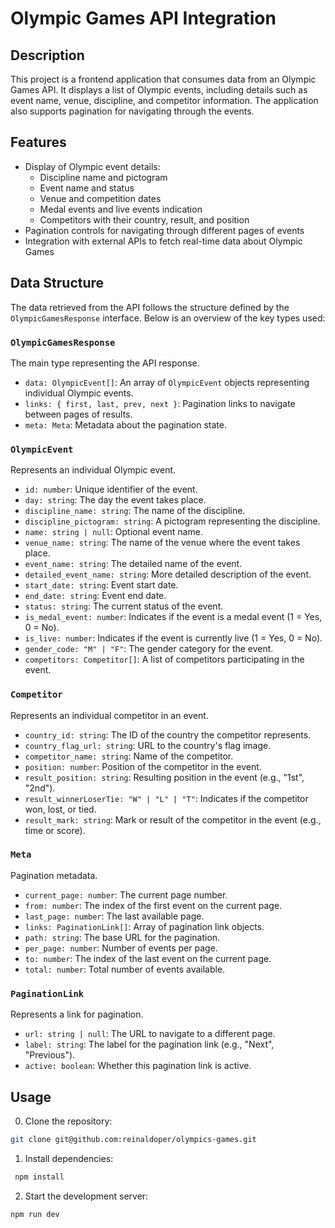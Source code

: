 # Olympic Games API Integration

## Description

This project is a frontend application that consumes data from an Olympic Games API. It displays a list of Olympic events, including details such as event name, venue, discipline, and competitor information. The application also supports pagination for navigating through the events.

## Features

- Display of Olympic event details:
  - Discipline name and pictogram
  - Event name and status
  - Venue and competition dates
  - Medal events and live events indication
  - Competitors with their country, result, and position
- Pagination controls for navigating through different pages of events
- Integration with external APIs to fetch real-time data about Olympic Games

## Data Structure

The data retrieved from the API follows the structure defined by the `OlympicGamesResponse` interface. Below is an overview of the key types used:

### `OlympicGamesResponse`

The main type representing the API response.

- `data: OlympicEvent[]`: An array of `OlympicEvent` objects representing individual Olympic events.
- `links: { first, last, prev, next }`: Pagination links to navigate between pages of results.
- `meta: Meta`: Metadata about the pagination state.

### `OlympicEvent`

Represents an individual Olympic event.

- `id: number`: Unique identifier of the event.
- `day: string`: The day the event takes place.
- `discipline_name: string`: The name of the discipline.
- `discipline_pictogram: string`: A pictogram representing the discipline.
- `name: string | null`: Optional event name.
- `venue_name: string`: The name of the venue where the event takes place.
- `event_name: string`: The detailed name of the event.
- `detailed_event_name: string`: More detailed description of the event.
- `start_date: string`: Event start date.
- `end_date: string`: Event end date.
- `status: string`: The current status of the event.
- `is_medal_event: number`: Indicates if the event is a medal event (1 = Yes, 0 = No).
- `is_live: number`: Indicates if the event is currently live (1 = Yes, 0 = No).
- `gender_code: "M" | "F"`: The gender category for the event.
- `competitors: Competitor[]`: A list of competitors participating in the event.

### `Competitor`

Represents an individual competitor in an event.

- `country_id: string`: The ID of the country the competitor represents.
- `country_flag_url: string`: URL to the country's flag image.
- `competitor_name: string`: Name of the competitor.
- `position: number`: Position of the competitor in the event.
- `result_position: string`: Resulting position in the event (e.g., "1st", "2nd").
- `result_winnerLoserTie: "W" | "L" | "T"`: Indicates if the competitor won, lost, or tied.
- `result_mark: string`: Mark or result of the competitor in the event (e.g., time or score).

### `Meta`

Pagination metadata.

- `current_page: number`: The current page number.
- `from: number`: The index of the first event on the current page.
- `last_page: number`: The last available page.
- `links: PaginationLink[]`: Array of pagination link objects.
- `path: string`: The base URL for the pagination.
- `per_page: number`: Number of events per page.
- `to: number`: The index of the last event on the current page.
- `total: number`: Total number of events available.

### `PaginationLink`

Represents a link for pagination.

- `url: string | null`: The URL to navigate to a different page.
- `label: string`: The label for the pagination link (e.g., "Next", "Previous").
- `active: boolean`: Whether this pagination link is active.

## Usage

0. Clone the repository:

  ```bash
  git clone git@github.com:reinaldoper/olympics-games.git
  ```

1. Install dependencies:

  ```bash
   npm install
  ```

2. Start the development server:

  ```bash
  npm run dev
  ```
